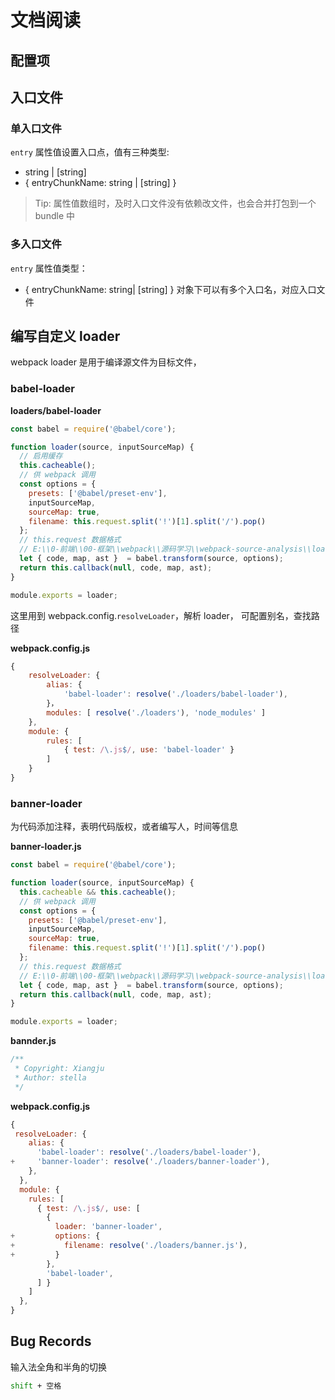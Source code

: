 # 文档阅读

## 配置项

## 入口文件

### 单入口文件

`entry` 属性值设置入口点，值有三种类型:

- string | [string]
- { entryChunkName: string | [string] }

> Tip: 属性值数组时，及时入口文件没有依赖改文件，也会合并打包到一个 bundle 中

### 多入口文件

`entry` 属性值类型：

- { entryChunkName: string| [string] } 对象下可以有多个入口名，对应入口文件

## 编写自定义 loader

webpack loader 是用于编译源文件为目标文件，

### babel-loader

**loaders/babel-loader**
```js
const babel = require('@babel/core');

function loader(source, inputSourceMap) {
  // 启用缓存 
  this.cacheable();
  // 供 webpack 调用
  const options = {
    presets: ['@babel/preset-env'],
    inputSourceMap,
    sourceMap: true,
    filename: this.request.split('!')[1].split('/').pop()
  };
  // this.request 数据格式
  // E:\\0-前端\\00-框架\\webpack\\源码学习\\webpack-source-analysis\\loaders\\babel-loader.js!E:\\0-前端\\00-框架\\webpack\\源码学习\\webpack-source-analysis\\src\\index.js
  let { code, map, ast }  = babel.transform(source, options);
  return this.callback(null, code, map, ast);
}

module.exports = loader;
```

这里用到 webpack.config.`resolveLoader`，解析 loader， 可配置别名，查找路径

**webpack.config.js**
```js
{
    resolveLoader: {
        alias: {
            'babel-loader': resolve('./loaders/babel-loader'),
        }，
        modules: [ resolve('./loaders'), 'node_modules' ]
    },
    module: {
        rules: [
            { test: /\.js$/, use: 'babel-loader' }
        ]
    }
}
```

### banner-loader

为代码添加注释，表明代码版权，或者编写人，时间等信息

**banner-loader.js**
```js
const babel = require('@babel/core');

function loader(source, inputSourceMap) {
  this.cacheable && this.cacheable();
  // 供 webpack 调用
  const options = {
    presets: ['@babel/preset-env'],
    inputSourceMap,
    sourceMap: true,
    filename: this.request.split('!')[1].split('/').pop()
  };
  // this.request 数据格式
  // E:\\0-前端\\00-框架\\webpack\\源码学习\\webpack-source-analysis\\loaders\\babel-loader.js!E:\\0-前端\\00-框架\\webpack\\源码学习\\webpack-source-analysis\\src\\index.js
  let { code, map, ast }  = babel.transform(source, options);
  return this.callback(null, code, map, ast);
}

module.exports = loader;
```

**bannder.js**
```js
/**
 * Copyright: Xiangju
 * Author: stella
 */
```

**webpack.config.js**
```js
{
 resolveLoader: {
    alias: {
      'babel-loader': resolve('./loaders/babel-loader'),
+     'banner-loader': resolve('./loaders/banner-loader'),
    },
  },
  module: {
    rules: [
      { test: /\.js$/, use: [
        {
          loader: 'banner-loader',
+         options: {
+           filename: resolve('./loaders/banner.js'),
+         }
        },
        'babel-loader',
      ] }
    ]
  },
}

```

## Bug Records

输入法全角和半角的切换

```bash
shift + 空格
```
